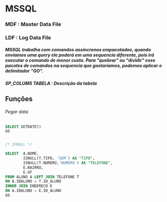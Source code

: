 # MSSQL

### MDF : Master Data File

### LDF : Log Data File


##### MSSQL trabalha com comandos assíncronos  empacotados, quando enviamos uma query ele poderá em uma sequencia diferente, pois irá executar o comando de menor custo. Para "quebrar" ou "dividir" esse pacotes de comandos na sequencia que gostaríamos, podemos aplicar o delimitador "GO".

#####  SP_COLUMS TABELA : Descrição da tabela

## Funções

###### Pegar data

```sql
SELECT GETDATE()
GO


/* IFNULL */

SELECT  A.NOME,
		ISNULL(T.TIPO, 'SEM') AS "TIPO",
		ISNULL(T.NUMERO,'NUMERO') AS "TELEFONE",
		E.BAIRRO,
		E.UF
FROM ALUNO A LEFT JOIN TELEFONE T
ON A.IDALUNO = T.ID_ALUNO
INNER JOIN ENDERECO E
ON A.IDALUNO = E.ID_ALUNO
GO
```
